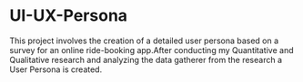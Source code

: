 # UI-UX-Persona
This project involves the creation of a detailed user persona based on a survey for an online ride-booking app.After conducting my Quantitative and Qualitative research and analyzing the data gatherer from the research a User Persona is created.
